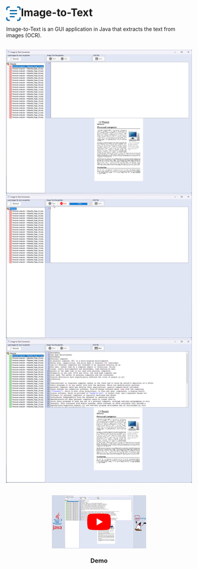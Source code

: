 <!----------------------------------------------------------->
<!---   I   M   A   G   E      T   O      T   E   X   T   --->
<!----------------------------------------------------------->
<h1>
    <img align="left" alt="Image-to-Text" width="40px" src="https://github.com/charis/resources/blob/main/images/image-to-text/image-to-text.png"/>Image-to-Text
</h1>
Image-to-Text is an GUI application in Java that extracts the text from images (OCR).
<br><br>

![Image-to-Text Screen Shot #1][image-to-text-screenshot-1]
![Image-to-Text Screen Shot #2][image-to-text-screenshot-2]
![Image-to-Text Screen Shot #3][image-to-text-screenshot-3]
<br><br>

<p align="center">
    <a href=https://www.youtube.com/watch?v=29GRbcnm3e4>
        <img align="center" alt="video icon" width="256px" src="https://github.com/charis/resources/blob/main/images/image-to-text/you_tube_thumbnail.png"/>
    </a>
    <br>
    <h3 align="center">Demo</h3>
</p>

<!-- MARKDOWN LINKS & IMAGES -->
[image-to-text-screenshot-1]: https://github.com/charis/resources/blob/main/images/image-to-text/screenshot1.png
[image-to-text-screenshot-2]: https://github.com/charis/resources/blob/main/images/image-to-text/screenshot2.png
[image-to-text-screenshot-3]: https://github.com/charis/resources/blob/main/images/image-to-text/screenshot3.png
